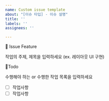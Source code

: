 ```yaml
---
name: Custom issue template
about: "[이슈 타입] - 이슈 설명"
title: ''
labels: ''
assignees: ''

---
```


📕 Issue Feature

작업의 주제, 제목을 입력하세요 (ex. 레이아웃 UI 구현)

🧾Todo

수행해야 하는 or 수행한 작업 목록을 입력하세요

- [  ] 작업사항
- [  ] 작업사항
